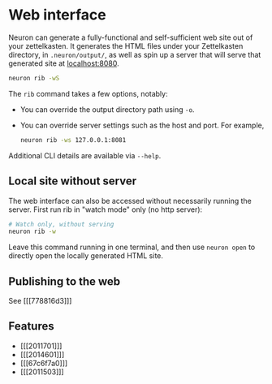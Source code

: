 # Web interface

Neuron can generate a fully-functional and self-sufficient web site out of your zettelkasten. It generates the HTML files under your Zettelkasten directory, in `.neuron/output/`, as well as spin up a server that will serve that generated site at [localhost:8080](http://localhost:8080).

```bash
neuron rib -wS
```

The `rib` command takes a few options, notably:

* You can override the output directory path using `-o`.

* You can override server settings such as the host and port. For example,

    ```bash
    neuron rib -ws 127.0.0.1:8081
    ```

Additional CLI details are available via `--help`.

## Local site without server

The web interface can also be accessed without necessarily running the server.
First run rib in "watch mode" only (no http server):

```bash
# Watch only, without serving
neuron rib -w
```

Leave this command running in one terminal, and then use `neuron open` to directly open the locally generated HTML site.

## Publishing to the web

See [[[778816d3]]]

## Features 

* [[[2011701]]]
* [[[2014601]]]
* [[[67c6f7a0]]]
* [[[2011503]]]

